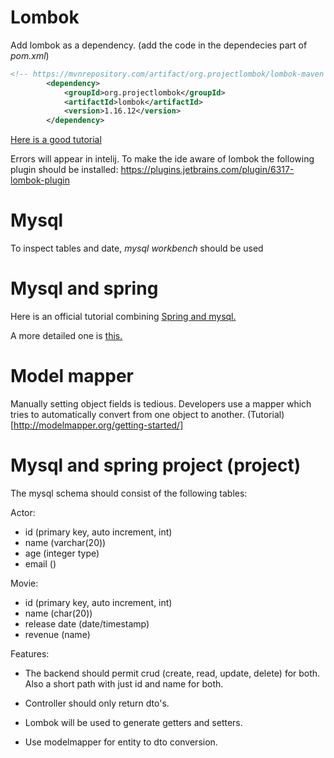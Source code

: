 # Lombok

Add lombok as a dependency. (add the code in the dependecies part of *pom.xml*)

```xml
<!-- https://mvnrepository.com/artifact/org.projectlombok/lombok-maven -->
        <dependency>
            <groupId>org.projectlombok</groupId>
            <artifactId>lombok</artifactId>
            <version>1.16.12</version>
        </dependency>
```

[Here is a good tutorial](https://gualtierotesta.wordpress.com/2014/03/03/tutorial-using-lombok-to-reduce-boilerplate-code-in-java/)

Errors will appear in intelij. To make the ide aware of lombok the following plugin should be installed: https://plugins.jetbrains.com/plugin/6317-lombok-plugin

# Mysql

To inspect tables and date, *mysql workbench* should be used

# Mysql and spring


Here is an official tutorial combining [Spring and mysql.](https://spring.io/guides/gs/accessing-data-mysql/)

A more detailed one is [this.](http://blog.netgloo.com/2014/10/27/using-mysql-in-spring-boot-via-spring-data-jpa-and-hibernate/)

# Model mapper

Manually setting object fields is tedious. Developers use a mapper which tries to automatically convert from one object to another. (Tutorial)[http://modelmapper.org/getting-started/]

# Mysql and spring project (project)

The mysql schema should consist of the following tables:

Actor:
+ id (primary key, auto increment, int)
+ name (varchar(20))
+ age (integer type)
+ email ()

Movie:

+ id (primary key, auto increment, int)
+ name (char(20))
+ release date (date/timestamp)
+ revenue (name)

Features:

+ The backend should permit crud (create, read, update, delete) for both. Also a short path with just id and name for both.

+ Controller should only return dto's.

+ Lombok will be used to generate getters and setters.

+ Use modelmapper for entity to dto conversion.

